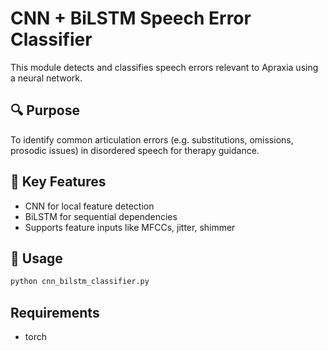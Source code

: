 # CNN + BiLSTM Speech Error Classifier

This module detects and classifies speech errors relevant to Apraxia using a neural network.

## 🔍 Purpose
To identify common articulation errors (e.g. substitutions, omissions, prosodic issues) in disordered speech for therapy guidance.

## 🧠 Key Features
- CNN for local feature detection
- BiLSTM for sequential dependencies
- Supports feature inputs like MFCCs, jitter, shimmer

## 🚀 Usage
```bash
python cnn_bilstm_classifier.py
```

## Requirements
- torch